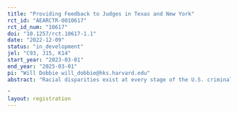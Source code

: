 ```yaml
---
title: "Providing Feedback to Judges in Texas and New York"
rct_id: "AEARCTR-0010617"
rct_id_num: "10617"
doi: "10.1257/rct.10617-1.1"
date: "2022-12-09"
status: "in_development"
jel: "C93, J15, K14"
start_year: "2023-03-01"
end_year: "2025-03-01"
pi: "Will Dobbie will_dobbie@hks.harvard.edu"
abstract: "Racial disparities exist at every stage of the U.S. criminal justice system and are particularly prominent in the setting of bail. In settings like Harris County, TX, black defendants are more than 34 percent more likely to be detained compared to whites. In this project, we are testing the effectiveness of detailed private feedback and personalized tips to judges in New York State; Dallas County, TX; and Bexar County, TX. The private feedback will consist of the judges’ own outcomes over time, giving them the motivation, information, and tools necessary to reduce racial disparities in their pretrial decisions. We will estimate the causal effect of this intervention on pretrial release and misconduct rates using a randomized control trial.
"
layout: registration
---
```


